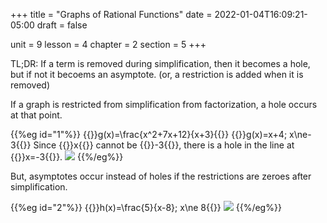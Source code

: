 +++
title = "Graphs of Rational Functions"
date = 2022-01-04T16:09:21-05:00
draft = false

unit = 9
lesson = 4
chapter = 2
section = 5
+++

TL;DR: If a term is removed during simplification, then it becomes a hole, but if not it becoems an asymptote. (or, a restriction is added when it is removed)

If a graph is restricted from simplification from factorization, a hole occurs at that point.

{{%eg id="1"%}}
{{<md>}}g(x)=\frac{x^2+7x+12}{x+3}{{</md>}}
{{<md>}}g(x)=x+4; x\ne-3{{</md>}}
Since {{<mi>}}x{{</mi>}} cannot be {{<mi>}}-3{{</mi>}}, there is a hole in the line at {{<mi>}}x=-3{{</mi>}}.
![](../grf-1.png)
{{%/eg%}}

But, asymptotes occur instead of holes if the restrictions are zeroes after simplification.

{{%eg id="2"%}}
{{<md>}}h(x)=\frac{5}{x-8}; x\ne 8{{</md>}}
![](../grf-1.png)
{{%/eg%}}
